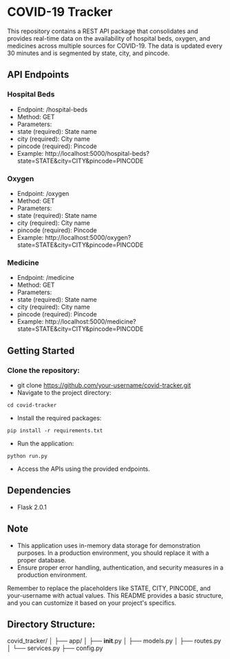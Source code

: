 # COVID-19 Tracker

This repository contains a REST API package that consolidates and provides real-time data on the availability of hospital beds, oxygen, and medicines across multiple sources for COVID-19. The data is updated every 30 minutes and is segmented by state, city, and pincode.

## API Endpoints

### Hospital Beds

- Endpoint: /hospital-beds
- Method: GET
- Parameters:
- state (required): State name
- city (required): City name
- pincode (required): Pincode
- Example: http://localhost:5000/hospital-beds?state=STATE&city=CITY&pincode=PINCODE

### Oxygen

- Endpoint: /oxygen
- Method: GET
- Parameters:
- state (required): State name
- city (required): City name
- pincode (required): Pincode
- Example: http://localhost:5000/oxygen?state=STATE&city=CITY&pincode=PINCODE


### Medicine

- Endpoint: /medicine
- Method: GET
- Parameters:
- state (required): State name
- city (required): City name
- pincode (required): Pincode
- Example: http://localhost:5000/medicine?state=STATE&city=CITY&pincode=PINCODE

## Getting Started

### Clone the repository:

- git clone https://github.com/your-username/covid-tracker.git
- Navigate to the project directory:

```
cd covid-tracker
```

- Install the required packages:

```
pip install -r requirements.txt
```

- Run the application:

```
python run.py
```

- Access the APIs using the provided endpoints.


## Dependencies

- Flask 2.0.1

## Note

- This application uses in-memory data storage for demonstration purposes. In a production environment, you should replace it with a proper database.
- Ensure proper error handling, authentication, and security measures in a production environment.

Remember to replace the placeholders like STATE, CITY, PINCODE, and your-username with actual values. This README provides a basic structure, and you can customize it based on your project's specifics.


## Directory Structure:

covid_tracker/
│
├── app/
│   ├── __init__.py
│   ├── models.py
│   ├── routes.py
│   └── services.py
├── config.py



